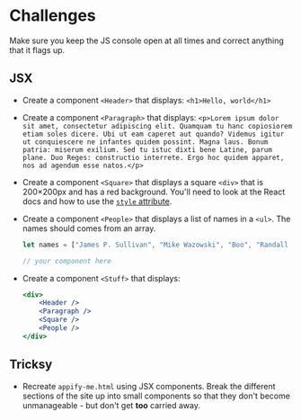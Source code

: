 # Challenges

Make sure you keep the JS console open at all times and correct anything that it flags up.

## JSX

- Create a component `<Header>` that displays: `<h1>Hello, world</h1>`

- Create a component `<Paragraph>` that displays: `<p>Lorem ipsum dolor sit amet, consectetur adipiscing elit. Quamquam tu hanc copiosiorem etiam soles dicere. Ubi ut eam caperet aut quando? Videmus igitur ut conquiescere ne infantes quidem possint. Magna laus. Bonum patria: miserum exilium. Sed tu istuc dixti bene Latine, parum plane. Duo Reges: constructio interrete. Ergo hoc quidem apparet, nos ad agendum esse natos.</p>`

- Create a component `<Square>` that displays a square `<div>` that is 200×200px and has a red background. You'll need to look at the React docs and how to use the [`style` attribute](http://reactjs.org/docs/dom-elements.html#style).

- Create a component `<People>` that displays a list of names in a `<ul>`. The names should comes from an array.
    
    ```jsx
    let names = ["James P. Sullivan", "Mike Wazowski", "Boo", "Randall Boggs", "Roz", "Fungus"];
    
    // your component here
    ```

- Create a component `<Stuff>` that displays:
    
    ```jsx
    <div>
        <Header />
        <Paragraph />
        <Square />
        <People />
    </div>
    ```

## Tricksy

- Recreate `appify-me.html` using JSX components. Break the different sections of the site up into small components so that they don't become unmanageable - but don't get **too** carried away.
